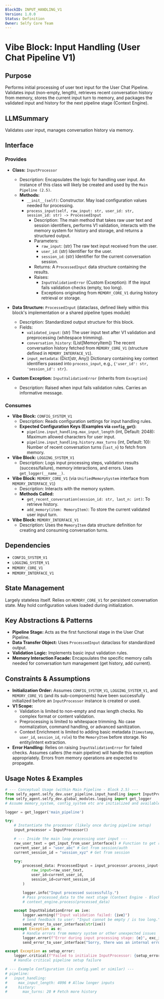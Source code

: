 ```yaml
---
BlockID: INPUT_HANDLING_V1
Version: 1.0.0
Status: Definition
Owner: Selfy Core Team
---
```


# Vibe Block: Input Handling (User Chat Pipeline V1)

## Purpose
<!-- REQUIRED: 1-2 concise sentences explaining the block's core responsibility and reason for existence. What problem does it solve? -->
Performs initial processing of user text input for the User Chat Pipeline. Validates input (non-empty, length), retrieves recent conversation history from memory, stores the current input turn to memory, and packages the validated input and history for the next pipeline stage (Context Engine).

## LLMSummary
<!-- REQUIRED: A *very* brief (max 10 words) summary for high-level architectural views. -->
Validates user input, manages conversation history via memory.

## Interface

### Provides
<!-- REQUIRED: What this block offers to others. List functions, methods, API endpoints, events emitted, data published. Include signatures, key parameters, and return types. -->

- **Class:** `InputProcessor`
  - Description: Encapsulates the logic for handling user input. An instance of this class will likely be created and used by the `Main Pipeline (2.5)`.
  - **Methods:**
    - `__init__(self)`: Constructor. May load configuration values needed for processing.
    - `process_input(self, raw_input: str, user_id: str, session_id: str) -> ProcessedInput`
      - Description: The main method that takes raw user text and session identifiers, performs V1 validation, interacts with the memory system for history and storage, and returns a structured output.
      - Parameters:
        - `raw_input`: (str) The raw text input received from the user.
        - `user_id`: (str) Identifier for the user.
        - `session_id`: (str) Identifier for the current conversation session.
      - Returns: A `ProcessedInput` data structure containing the results.
      - Raises:
        - `InputValidationError` (Custom Exception): If the input fails validation checks (empty, too long).
        - Exceptions originating from `MEMORY_CORE_V1` during history retrieval or storage.

- **Data Structure:** `ProcessedInput` (dataclass, defined likely within this block's implementation or a shared pipeline types module)
  - Description: Standardized output structure for this block.
  - Fields:
    - `validated_input`: (str) The user input text after V1 validation and preprocessing (whitespace trimming).
    - `conversation_history`: (List[MemoryItem]) The recent conversation history fetched from `MEMORY_CORE_V1` (structure defined in `MEMORY_INTERFACE_V1`).
    - `input_metadata`: (Dict[str, Any]) Dictionary containing key context identifiers passed into `process_input`, e.g., `{'user_id': str, 'session_id': str}`.

- **Custom Exception:** `InputValidationError` (inherits from `Exception`)
  - Description: Raised when input fails validation rules. Carries an informative message.

### Consumes
<!-- REQUIRED (even if empty): What this block *needs* from others. List functions/methods called, APIs consumed, events subscribed to, required data structures. -->

- **Vibe Block:** `CONFIG_SYSTEM_V1`
  - Description: Reads configuration settings for input handling rules.
  - **Expected Configuration Keys (Examples via `config_get`):**
    - `pipeline.input_handling.max_input_length` (int, Default: 2048): Maximum allowed characters for user input.
    - `pipeline.input_handling.history.max_turns` (int, Default: 10): Number of recent conversation turns (`last_n`) to fetch from memory.
- **Vibe Block:** `LOGGING_SYSTEM_V1`
  - Description: Logs input processing steps, validation results (success/failure), memory interactions, and errors. Uses `get_logger(__name__)`.
- **Vibe Block:** `MEMORY_CORE_V1` (via `UnifiedMemorySystem` interface from `MEMORY_INTERFACE_V1`)
  - Description: Interacts with the memory system.
  - **Methods Called:**
    - `get_recent_conversation(session_id: str, last_n: int)`: To retrieve history.
    - `add_memory(item: MemoryItem)`: To store the current validated user input turn.
- **Vibe Block:** `MEMORY_INTERFACE_V1`
  - Description: Uses the `MemoryItem` data structure definition for creating and consuming conversation turns.

## Dependencies
<!-- REQUIRED: List the BlockIDs of other Vibe Blocks this one directly interacts with (based on the 'Consumes' section). -->
- `CONFIG_SYSTEM_V1`
- `LOGGING_SYSTEM_V1`
- `MEMORY_CORE_V1`
- `MEMORY_INTERFACE_V1`

## State Management
<!-- Optional: Describe how this block manages state. Is it stateless? Does it use a database, cache, in-memory store? -->
Largely stateless itself. Relies on `MEMORY_CORE_V1` for persistent conversation state. May hold configuration values loaded during initialization.

## Key Abstractions & Patterns
<!-- Optional: Internal design notes. What major classes, patterns (e.g., Strategy, Factory), or concepts are used *inside* the block that might be useful context? -->
- **Pipeline Stage:** Acts as the first functional stage in the User Chat Pipeline.
- **Data Transfer Object:** Uses `ProcessedInput` dataclass for standardized output.
- **Validation Logic:** Implements basic input validation rules.
- **Memory Interaction Facade:** Encapsulates the specific memory calls needed for conversation turn management (get history, add current).

## Constraints & Assumptions
<!-- Optional: Important limitations, performance characteristics, security considerations, environmental assumptions. -->
- **Initialization Order:** Assumes `CONFIG_SYSTEM_V1`, `LOGGING_SYSTEM_V1`, and `MEMORY_CORE_V1` (and its sub-components) have been successfully initialized before an `InputProcessor` instance is created or used.
- **V1 Scope:**
    - Validation is limited to non-empty and max length checks. No complex format or content validation.
    - Preprocessing is limited to whitespace trimming. No case normalization, command handling, or advanced sanitization.
    - Context Enrichment is limited to adding basic metadata (`timestamp`, `user_id`, `session_id`, `role`) to the `MemoryItem` before storage. No entity/intent extraction.
- **Error Handling:** Relies on raising `InputValidationError` for failed checks. Assumes callers (the main pipeline) will handle this exception appropriately. Errors from memory operations are expected to propagate.

## Usage Notes & Examples
<!-- Optional: How should other blocks interact with this one? Any initialization steps? Code snippets? -->
```python
# --- Conceptual Usage (within Main Pipeline - Block 2.5) ---
from selfy_agent.selfy_dev.user_pipeline.input_handling import InputProcessor, ProcessedInput, InputValidationError
from selfy_agent.selfy_dev.global_modules.logging import get_logger
# Assume memory_system, config_system etc are initialized and available

logger = get_logger('main_pipeline')

try:
    # Instantiate the processor (likely once during pipeline setup)
    input_processor = InputProcessor()

    # --- Inside the main loop processing user input ---
    raw_user_text = get_input_from_user_interface() # Function to get raw text
    current_user_id = "user_abc" # Get from session/auth
    current_session_id = "session_xyz" # Get from session

    try:
        processed_data: ProcessedInput = input_processor.process_input(
            raw_input=raw_user_text,
            user_id=current_user_id,
            session_id=current_session_id
        )

        logger.info("Input processed successfully.")
        # Pass processed_data to the next stage (Context Engine - Block 2.2)
        # context_engine.process(processed_data)

    except InputValidationError as ive:
        logger.warning(f"Input validation failed: {ive}")
        # Send feedback to user: "Input cannot be empty / is too long."
        send_error_to_user_interface(str(ive))
    except Exception as e:
        # Handle errors from memory system or other unexpected issues
        logger.error(f"Error during input processing stage: {e}", exc_info=True)
        send_error_to_user_interface("Sorry, there was an internal error processing your input.")

except Exception as setup_error:
    logger.critical(f"Failed to initialize InputProcessor: {setup_error}", exc_info=True)
    # Handle critical pipeline setup failure

# --- Example Configuration (in config.yaml or similar) ---
# pipeline:
#   input_handling:
#     max_input_length: 4096 # Allow longer inputs
#     history:
#       max_turns: 20 # Fetch more history